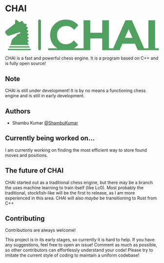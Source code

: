 
# CHAI
![Logo](chai-high-resolution-logo-color-on-transparent-background.png)

CHAI is a fast and powerful chess engine. It is a program based on C++ and is fully open source!


## Note
CHAI is still under development! It is by no means a functioning chess engine and is still in early development.
## Authors

- Shambu Kumar [@ShambuKumar](https://www.github.com/ShambuKumar)

## Currently being worked on...
 I am currently working on finding the most efficient way to store found moves and positions. 
## The future of CHAI
CHAI started out as a traditional chess engine, but there may be a branch the uses machine learning to train itself (like Lc0). Most probably the traditional, stockfish-like will be the first to release, as I am more experienced in this area. CHAI will also *maybe* be transitioning to Rust from C++
## Contributing
Contributions are always welcome!

This project is in its early stages, so currently it is hard to help. If you have any suggestions, feel free to open an issue! Comment as much as possible, so other contributors can effortlessly understand your code! Please try to imitate the current style of coding to maintain a uniform codebase!



